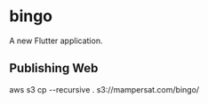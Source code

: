 # bingo

A new Flutter application.

## Publishing Web
aws s3 cp --recursive . s3://mampersat.com/bingo/

